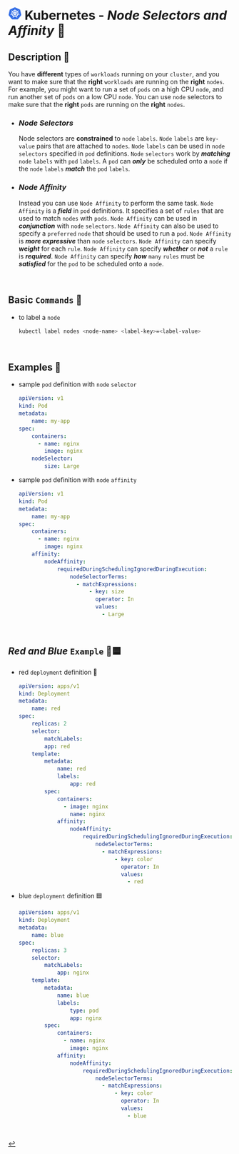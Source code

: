 # <img src="../../00-resources/img/k8s.png" width="30px"> **Kubernetes** - ***Node Selectors*** *and* ***Affinity*** 🔘

## **Description** 👀

You have **different** types of `workloads` running on your `cluster`, and you want to make sure that the **right** `workloads` are running on the **right** `nodes`. For example, you might want to run a set of `pods` on a high CPU `node`, and run another set of `pods` on a low CPU `node`. You can use `node` selectors to make sure that the **right** `pods` are running on the **right** `nodes`.


* ### ***Node Selectors***

    Node selectors are **constrained** to `node` `labels`. `Node` `labels` are `key-value` pairs that are attached to `nodes`. `Node` `labels` can be used in `node` `selectors` specified in `pod` definitions. `Node` `selectors` work by ***matching*** `node` `labels` with `pod` `labels`. A `pod` can ***only*** be scheduled onto a `node` if the `node` `labels` ***match*** the `pod` `labels`.

* ### ***Node Affinity***

    Instead you can use `Node Affinity` to perform the same task. `Node Affinity` is a ***field*** in `pod` definitions. It specifies a set of `rules` that are used to match `nodes` with `pods`. `Node Affinity` can be used in ***conjunction*** with `node` `selectors`. `Node Affinity` can also be used to specify a `preferred` `node` that should be used to run a `pod`. `Node Affinity` is ***more expressive*** than `node` `selectors`. `Node Affinity` can specify ***weight*** for each `rule`. `Node Affinity` can specify ***whether*** or ***not*** a `rule` is ***required***. `Node Affinity` can specify ***how*** `many` `rules` must be ***satisfied*** for the `pod` to be scheduled onto a `node`.


<br />

## **Basic** `Commands` 📝


* to label a `node`

    ```bash
    kubectl label nodes <node-name> <label-key>=<label-value>
    ```

<br />

## **Examples** 🧩

* sample `pod` definition with `node` `selector`

    ```yaml
    apiVersion: v1
    kind: Pod
    metadata:
        name: my-app
    spec:
        containers:
          - name: nginx
            image: nginx
        nodeSelector:
            size: Large
    ```

* sample `pod` definition with `node` `affinity`

    ```yaml
    apiVersion: v1
    kind: Pod
    metadata:
        name: my-app
    spec:
        containers:
          - name: nginx
            image: nginx
        affinity:
            nodeAffinity:
                requiredDuringSchedulingIgnoredDuringExecution:
                    nodeSelectorTerms:
                      - matchExpressions:
                          - key: size
                            operator: In
                            values:
                              - Large
    ```

<br>

## ***Red*** *and* ***Blue*** **`Example`** 🔴🟦

* red `deployment` definition 🔴

    ```yaml
    apiVersion: apps/v1
    kind: Deployment
    metadata:
        name: red
    spec:
        replicas: 2
        selector:
            matchLabels:
            app: red
        template:
            metadata:
                name: red
                labels:
                    app: red
            spec:
                containers:
                  - image: nginx
                    name: nginx
                affinity:
                    nodeAffinity:
                        requiredDuringSchedulingIgnoredDuringExecution:
                            nodeSelectorTerms:
                              - matchExpressions:
                                  - key: color
                                    operator: In
                                    values:
                                      - red
    ```

* blue `deployment` definition 🟦

    ```yaml
    apiVersion: apps/v1
    kind: Deployment
    metadata:
        name: blue
    spec:
        replicas: 3
        selector: 
            matchLabels:
                app: nginx
        template:
            metadata:
                name: blue
                labels:
                    type: pod
                    app: nginx
            spec:
                containers:
                  - name: nginx
                    image: nginx
                affinity:
                    nodeAffinity:
                        requiredDuringSchedulingIgnoredDuringExecution:
                            nodeSelectorTerms:
                              - matchExpressions:
                                  - key: color
                                    operator: In
                                    values:
                                      - blue
    ```

<br>

[↩️](../README.md)
